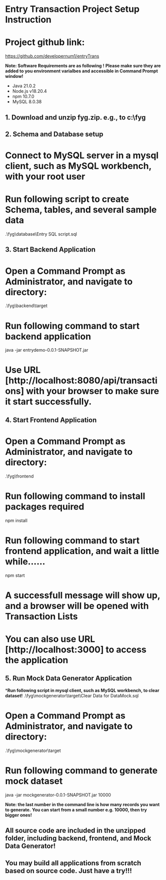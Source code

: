 # Entry Transaction Project Setup Instruction
# Project github link:
https://github.com/developernum1/entryTrans

**Note: Software Requirements are as following !**
**Please make sure they are added to you environment varialbes and accessible in Command Prompt window!**
- Java 21.0.2
- Node.js v18.20.4
- npm 10.7.0
- MySQL 8.0.38


## 1. Download and unzip fyg.zip. e.g., to c:\fyg


## 2. Schema and Database setup
# Connect to MySQL server in a mysql client, such as MySQL workbench, with your root user
# Run following script to create Schema, tables, and several sample data
.\fyg\database\Entry SQL script.sql


## 3. Start Backend Application 
# Open a Command Prompt as Administrator, and navigate to directory: 
.\fyg\backend\target
# Run following command to start backend application
java -jar entrydemo-0.0.1-SNAPSHOT.jar

# Use URL [http://localhost:8080/api/transactions] with your browser to make sure it start successfully.


## 4. Start Frontend Application 
# Open a Command Prompt as Administrator, and navigate to directory: 
.\fyg\frontend
# Run following command to install packages required 
npm install

# Run following command to start frontend application, and wait a little while......
npm start

# A successfull message will show up, and a browser will be opened with Transaction Lists
# You can also use URL [http://localhost:3000] to access the application


## 5. Run Mock Data Generator Application 
***Run following script in mysql client, such as MySQL workbench, to clear dataset!**
.\fyg\mockgenerator\target\Clear Data for DataMock.sql

# Open a Command Prompt as Administrator, and navigate to directory: 
.\fyg\mockgenerator\target
# Run following command to generate mock dataset
java -jar mockgenerator-0.0.1-SNAPSHOT.jar  10000

**Note: the last number in the command line is how many records you want to generate.**
**You can start from a small number e.g. 10000,  then try bigger ones!**

## All source code are included in the unzipped folder, including backend, frontend, and Mock Data Generator!
## You may build all applications from scratch based on source code. Just have a try!!!

